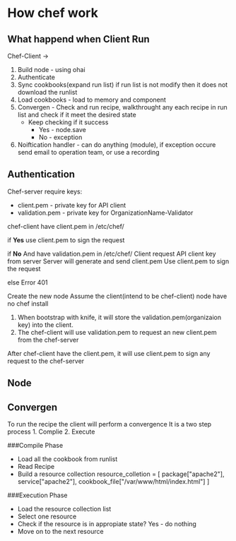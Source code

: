 How chef work
================================================


What happend when Client Run
----------------------------------------------------------

Chef-Client -> 
1. Build node - using ohai
2. Authenticate
3. Sync cookbooks(expand run list) if run list is not modify then it does not download the runlist
4. Load cookbooks - load to memory and component
5. Convergen - Check and run recipe, walkthrought any each recipe in run list and check if it meet the desired state
    - Keep checking if it success
        - Yes - node.save
        - No - exception
6. Noiftication handler - can do anything (module), if exception occure send email to operation team, or use a recording 


Authentication
----------------------------------------------------------

Chef-server require keys:
- client.pem - private key for API client
- validation.pem - private key for OrganizationName-Validator

chef-client have client.pem in /etc/chef/

if __Yes__ 
    use client.pem to sign the request

if __No__ And have validation.pem in /etc/chef/
    Client request API client key from server
    Server will generate and send client.pem
    Use client.pem to sign the request

else
    Error 401

Create the new node
Assume the client(intend to be chef-client) node have no chef install

1. When bootstrap with knife, it will store the validation.pem(organizaion key) into the client.
2. The chef-client will use validation.pem to request an new client.pem from the chef-server

After chef-client have the client.pem, it will use client.pem to sign any request to the chef-server



Node
----------------------------------------------------------



Convergen
----------------------------------------------------------

To run the recipe the client will perform a convergence
It is a two step process
    1. Complie
    2. Execute

###Compile Phase
* Load all the cookbook from runlist
* Read Recipe
* Build a resource collection
    resource_colletion = [
        package["apache2"],
        service["apache2"],
        cookbook_file["/var/www/html/index.html"]
    ]

###Execution Phase
* Load the resource collection list
* Select one resource
* Check if the resource is in appropiate state?
        Yes - do nothing
* Move on to the next resource